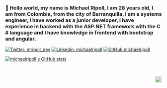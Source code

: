 ### 👋 Hello world, my name is Michael Ripoll, I am 28 years old, I am from Colombia, from the city of Barranquilla, I am a systems engineer, I have worked as a junior developer, I have experience in backend with the ASP.NET framework with the C # language and I have knowledge in frontend with bootstrap and angular.

[![Twitter: mripoll_dev](https://img.shields.io/twitter/follow/ThaiiBraga?style=social)](https://twitter.com/mripoll_dev)
[![Linkedin: michaelripoll](https://img.shields.io/badge/-thaianebraga-blue?style=flat-square&logo=Linkedin&logoColor=white&link=https://www.linkedin.com/in/michaelripoll/)](https://www.linkedin.com/in/thaianebraga/)
[![GitHub michaelripoll](https://img.shields.io/github/followers/thaiane?label=follow&style=social)](https://github.com/michaelripoll)
<!---
michaelripoll/michaelripoll is a ✨ special ✨ repository because its `README.md` (this file) appears on your GitHub profile.
You can click the Preview link to take a look at your changes.
--->
[![michaelripoll's GitHub stats](https://github-readme-stats.vercel.app/api?username=michaelripoll)](https://github.com/anuraghazra/github-readme-stats)

<br/>
<br/>

<a href="https://twitter.com/mripoll_dev">
  <img align="right" alt="Michael Ripoll | Twitter" width="21px" src="https://raw.githubusercontent.com/anuraghazra/anuraghazra/master/assets/twitter.svg" />
</a>
